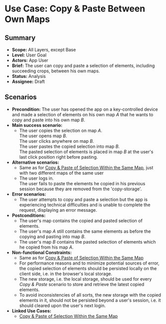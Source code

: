 # Use Case: Copy & Paste Between Own Maps

## Summary

- **Scope:** All Layers, except Base
- **Level:** User Goal
- **Actors:** App User
- **Brief:** The user can copy and paste a selection of elements, including succeeding crops, between his own maps.
- **Status:** Analysis
- **Assignee:** Draft

## Scenarios

- **Precondition:**
  The user has opened the app on a key-controlled device and made a selection of elements on his own map _A_ that he wants to copy and paste into his own map _B_.
- **Main success scenario:**
  - The user copies the selection on map _A_.  
    The user opens map _B_.  
    The user clicks anywhere on map _B_.  
    The user pastes the copied selection into map _B_.  
    The pasted selection of elements is placed in map _B_ at the user's last click position right before pasting.
- **Alternative scenarios:**
  - Same as for [Copy & Paste of Selection Within the Same Map](../current/copy_paste_within_same_map.md#scenarios), just with two different maps of the same user
  - The user logs in.  
    The user fails to paste the elements he copied in his previous session because they are removed from the 'copy-storage'.
- **Error scenarios:**
  - The user attempts to copy and paste a selection but the app is experiencing technical difficulties and is unable to complete the request, displaying an error message.
- **Postconditions:**
  - The user's map contains the copied and pasted selection of elements.
  - The user's map _A_ still contains the same elements as before the copying and pasting into map _B_.
  - The user's map _B_ contains the pasted selection of elements which he copied from his map _A_.
- **Non-functional Constraints:**
  - Same as for [Copy & Paste of Selection Within the Same Map](../current/copy_paste_within_same_map.md#scenarios)
  - For performance reasons and to minimize potential sources of error, the copied selection of elements should be persisted locally on the client side, i.e. in the browser's local storage.
  - The new storage, i.e. the local storage, should be used for every _Copy & Paste_ scenario to store and retrieve the latest copied elements.
  - To avoid inconsistencies of all sorts, the new storage with the copied elements in it, should not be persisted beyond a user's session, i.e. it should cleared upon the user's next login.
- **Linked Use Cases:**
  - [Copy & Paste of Selection Within the Same Map](../current/copy_paste_within_same_map.md)
